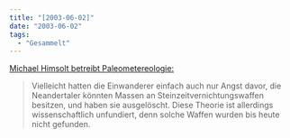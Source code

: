 ```yaml
---
title: "[2003-06-02]"
date: "2003-06-02"
tags:
  - "Gesammelt"
---
```


[Michael Himsolt betreibt Paleometereologie:](http://weblog.michaelhimsolt.de/2003/06/02paleometereologie.html "Paleometereologie")

> Vielleicht hatten die Einwanderer einfach auch nur Angst davor, die Neandertaler könnten Massen an Steinzeitvernichtungswaffen besitzen, und haben sie ausgelöscht. Diese Theorie ist allerdings wissenschaftlich unfundiert, denn solche Waffen wurden bis heute nicht gefunden.
